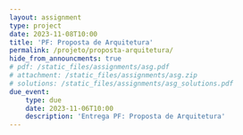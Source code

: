 ```yaml
---
layout: assignment
type: project
date: 2023-11-08T10:00
title: 'PF: Proposta de Arquitetura'
permalink: /projeto/proposta-arquitetura/
hide_from_announcments: true
# pdf: /static_files/assignments/asg.pdf
# attachment: /static_files/assignments/asg.zip
# solutions: /static_files/assignments/asg_solutions.pdf
due_event: 
    type: due
    date: 2023-11-06T10:00
    description: 'Entrega PF: Proposta de Arquitetura'
---
```


